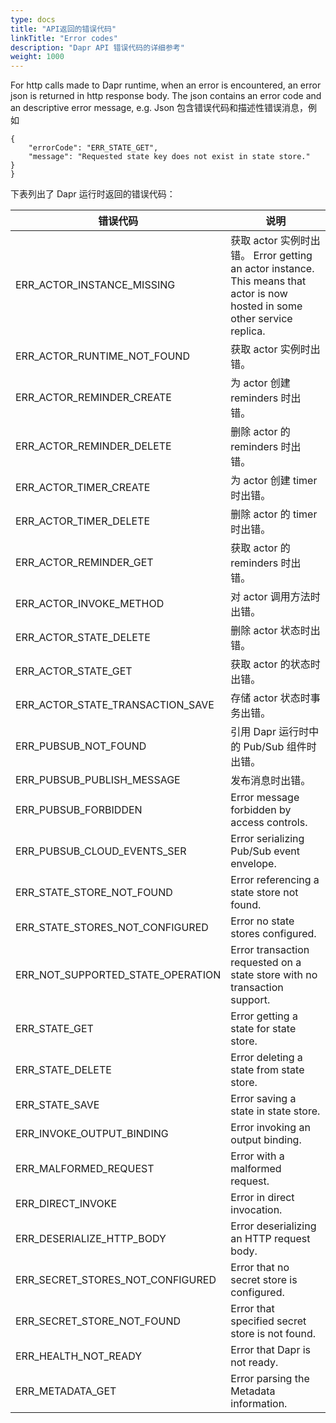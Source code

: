 ```yaml
---
type: docs
title: "API返回的错误代码"
linkTitle: "Error codes"
description: "Dapr API 错误代码的详细参考"
weight: 1000
---
```


For http calls made to Dapr runtime, when an error is encountered, an error json is returned in http response body. The json contains an error code and an descriptive error message, e.g. Json 包含错误代码和描述性错误消息，例如
```
{
    "errorCode": "ERR_STATE_GET",
    "message": "Requested state key does not exist in state store."
}
}
```

下表列出了 Dapr 运行时返回的错误代码：

| 错误代码                                  | 说明                                                                                                                  |
| ------------------------------------- | ------------------------------------------------------------------------------------------------------------------- |
| ERR_ACTOR_INSTANCE_MISSING          | 获取 actor 实例时出错。 Error getting an actor instance. This means that actor is now hosted in some other service replica. |
| ERR_ACTOR_RUNTIME_NOT_FOUND       | 获取 actor 实例时出错。                                                                                                     |
| ERR_ACTOR_REMINDER_CREATE           | 为 actor 创建 reminders 时出错。                                                                                           |
| ERR_ACTOR_REMINDER_DELETE           | 删除 actor 的 reminders 时出错。                                                                                           |
| ERR_ACTOR_TIMER_CREATE              | 为 actor 创建 timer 时出错。                                                                                               |
| ERR_ACTOR_TIMER_DELETE              | 删除 actor 的 timer 时出错。                                                                                               |
| ERR_ACTOR_REMINDER_GET              | 获取 actor 的 reminders 时出错。                                                                                           |
| ERR_ACTOR_INVOKE_METHOD             | 对 actor 调用方法时出错。                                                                                                    |
| ERR_ACTOR_STATE_DELETE              | 删除 actor 状态时出错。                                                                                                     |
| ERR_ACTOR_STATE_GET                 | 获取 actor 的状态时出错。                                                                                                    |
| ERR_ACTOR_STATE_TRANSACTION_SAVE  | 存储 actor 状态时事务出错。                                                                                                   |
| ERR_PUBSUB_NOT_FOUND                | 引用 Dapr 运行时中的 Pub/Sub 组件时出错。                                                                                        |
| ERR_PUBSUB_PUBLISH_MESSAGE          | 发布消息时出错。                                                                                                            |
| ERR_PUBSUB_FORBIDDEN                | Error message forbidden by access controls.                                                                         |
| ERR_PUBSUB_CLOUD_EVENTS_SER       | Error serializing Pub/Sub event envelope.                                                                           |
| ERR_STATE_STORE_NOT_FOUND         | Error referencing a state store not found.                                                                          |
| ERR_STATE_STORES_NOT_CONFIGURED   | Error no state stores configured.                                                                                   |
| ERR_NOT_SUPPORTED_STATE_OPERATION | Error transaction requested on a state store with no transaction support.                                           |
| ERR_STATE_GET                       | Error getting a state for state store.                                                                              |
| ERR_STATE_DELETE                    | Error deleting a state from state store.                                                                            |
| ERR_STATE_SAVE                      | Error saving a state in state store.                                                                                |
| ERR_INVOKE_OUTPUT_BINDING           | Error invoking an output binding.                                                                                   |
| ERR_MALFORMED_REQUEST               | Error with a malformed request.                                                                                     |
| ERR_DIRECT_INVOKE                   | Error in direct invocation.                                                                                         |
| ERR_DESERIALIZE_HTTP_BODY           | Error deserializing an HTTP request body.                                                                           |
| ERR_SECRET_STORES_NOT_CONFIGURED  | Error that no secret store is configured.                                                                           |
| ERR_SECRET_STORE_NOT_FOUND        | Error that specified secret store is not found.                                                                     |
| ERR_HEALTH_NOT_READY                | Error that Dapr is not ready.                                                                                       |
| ERR_METADATA_GET                    | Error parsing the Metadata information.                                                                             |
